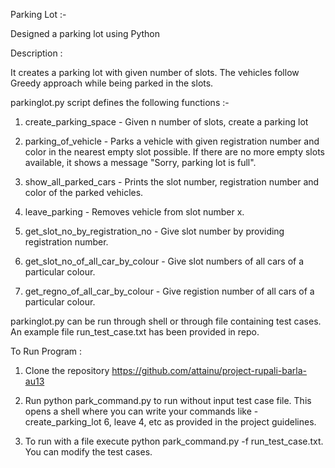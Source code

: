 Parking Lot :-

Designed a parking lot using Python

Description :

It creates a parking lot with given number of slots. The vehicles follow Greedy approach while being parked in the slots.

parkinglot.py script defines the following functions :-

1) create_parking_space - Given n number of slots, create a parking lot

2) parking_of_vehicle - Parks a vehicle with given registration number and color in the nearest empty slot possible. If there are no more empty slots available, it shows a message "Sorry, parking lot is full".
3) show_all_parked_cars - Prints the slot number, registration number and color of the parked vehicles.

4) leave_parking - Removes vehicle from slot number x.

5) get_slot_no_by_registration_no - Give slot number by providing registration number.

6) get_slot_no_of_all_car_by_colour - Give slot numbers of all cars of a particular colour.

7) get_regno_of_all_car_by_colour - Give registion number of all cars of a particular colour.

parkinglot.py can be run through shell or through file containing test cases. An example file run_test_case.txt has been provided in repo.

To Run Program :

1) Clone the repository https://github.com/attainu/project-rupali-barla-au13

2) Run python park_command.py to run without input test case file. This opens a shell where you can write your commands like - create_parking_lot 6, leave 4, etc as provided in the project guidelines.

3) To run with a file execute python park_command.py -f run_test_case.txt. You can modify the test cases.

